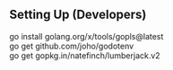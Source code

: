 

## Setting Up (Developers)
go install golang.org/x/tools/gopls@latest \
go get github.com/joho/godotenv \
go get gopkg.in/natefinch/lumberjack.v2 